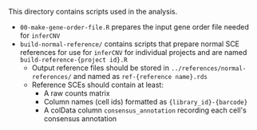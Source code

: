 This directory contains scripts used in the analysis.

* `00-make-gene-order-file.R` prepares the input gene order file needed for `inferCNV`
* `build-normal-reference/` contains scripts that prepare normal SCE references for use for `inferCNV` for individual projects and are named `build-reference-{project id}.R`
  * Output reference files should be stored in `../references/normal-references/` and named as `ref-{reference name}.rds`
  * Reference SCEs should contain at least:
    * A raw counts matrix
    * Column names (cell ids) formatted as `{library_id}-{barcode}`
    * A colData column `consensus_annotation` recording each cell's consensus annotation
